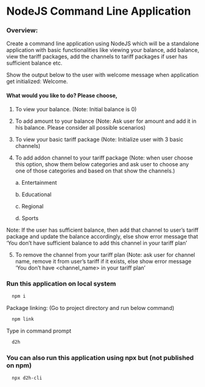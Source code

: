 
# NodeJS Command Line Application

### Overview: 
Create a command line application using NodeJS which will be a  standalone application with basic functionalities like viewing your balance, add  balance, view the tariff packages, add the channels to tariff packages if user has  sufficient balance etc. 

Show the output below to the user with welcome message when  application get initialized: 
Welcome. 

#### What would you like to do? Please choose, 

1. To view your balance. (Note: Initial balance is 0) 
2. To add amount to your balance (Note: Ask user for amount and add it  in his balance. Please consider all possible scenarios) 
3. To view your basic tariff package (Note: Initialize user with 3 basic  channels) 
4. To add addon channel to your tariff package (Note: when user choose  this option, show them below categories and ask user to choose any  one of those categories and based on that show the channels.) 

    a. Entertainment 
    
    b. Educational 

    c. Regional 
    
    d. Sports 

Note: If the user has sufficient balance, then add that channel to  user’s tariff package and update the balance accordingly, else show  error message that ‘You don’t have sufficient balance to add this  channel in your tariff plan’ 

5. To remove the channel from your tariff plan (Note: ask user for  channel name, remove it from user’s tariff if it exists, else show error  message ‘You don’t have <channel_name> in your tariff plan’


### Run this application on local system

```bash
  npm i
```

Package linking: (Go to project directory and run below command)
```bash
  npm link
```

Type in command prompt 

```bash
  d2h
```

### You can also run this application using npx but (not published on npm)

```bash
  npx d2h-cli
```
